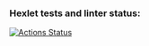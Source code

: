 ### Hexlet tests and linter status:
[![Actions Status](https://github.com/Manreed/python-project-49/actions/workflows/hexlet-check.yml/badge.svg)](https://github.com/Manreed/python-project-49/actions)